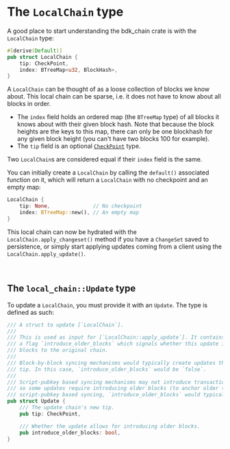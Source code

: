 # The `LocalChain` type
A good place to start understanding the bdk_chain crate is with the `LocalChain` type:
```rust
#[derive(Default)]
pub struct LocalChain {
    tip: CheckPoint,
    index: BTreeMap<u32, BlockHash>,
}
```

A `LocalChain` can be thought of as a loose collection of blocks we know about. This local chain can be sparse, i.e. it does not have to know about all blocks in order. 

- The `index` field holds an ordered map (the `BTreeMap` type) of all blocks it knows about with their given block hash. Note that because the block heights are the keys to this map, there can only be one blockhash for any given block height (you can't have two blocks 100 for example).
- The `tip` field is an optional [`CheckPoint`](#) type.

Two `LocalChain`s are considered equal if their `index` field is the same.

You can initially create a `LocalChain` by calling the `default()` associated function on it, which will return a `LocalChain` with no checkpoint and an empty map:
```rust
LocalChain {
    tip: None,              // No checkpoint
    index: BTreeMap::new(), // An empty map
}
```

This local chain can now be hydrated with the `LocalChain.apply_changeset()` method if you have a `ChangeSet` saved to persistence, or simply start applying updates coming from a client using the `LocalChain.apply_update()`.

<br>

## The `local_chain::Update` type
To update a `LocalChain`, you must provide it with an `Update`. The type is defined as such:
```rust
/// A struct to update [`LocalChain`].
///
/// This is used as input for [`LocalChain::apply_update`]. It contains the update's chain `tip` and
/// a flag `introduce_older_blocks` which signals whether this update intends to introduce missing
/// blocks to the original chain.
///
/// Block-by-block syncing mechanisms would typically create updates that builds upon the previous
/// tip. In this case, `introduce_older_blocks` would be `false`.
///
/// Script-pubkey based syncing mechanisms may not introduce transactions in a chronological order
/// so some updates require introducing older blocks (to anchor older transactions). For
/// script-pubkey based syncing, `introduce_older_blocks` would typically be `true`.
pub struct Update {
    /// The update chain's new tip.
    pub tip: CheckPoint,

    /// Whether the update allows for introducing older blocks.
    pub introduce_older_blocks: bool,
}
```

